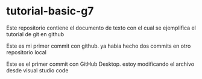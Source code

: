 # tutorial-basic-g7
Este repositorio contiene el documento de texto con el cual se ejemplifica el tutorial de git en github

Este es mi primer commit con github. ya habia hecho dos commits en otro repositorio local

Este es el primer commit con GitHub Desktop. estoy modificando el archivo desde visual studio code
